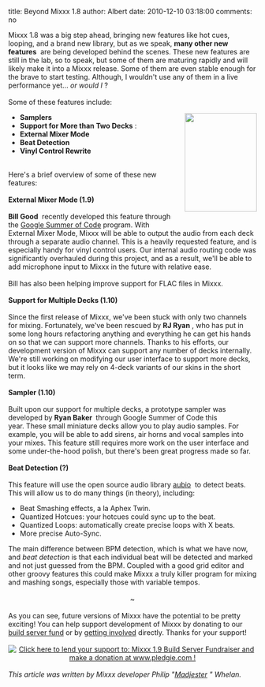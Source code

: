 title: Beyond Mixxx 1.8
author: Albert
date: 2010-12-10 03:18:00
comments: no

<div><div style="margin-bottom: 0px; margin-left: 0px; margin-right: 0px; margin-top: 0px;">Mixxx 1.8 was a big step ahead, bringing new features like hot cues, looping, and a brand new library, but as we speak,&nbsp;<b>many other new features</b>
&nbsp;are being developed behind the scenes. These new features are still in the lab, so to speak, but some of them are maturing rapidly and will likely make it into a Mixxx release. Some of them are even stable enough for the brave to start testing. Although, I wouldn't use any of them in a live performance yet...&nbsp;<i>or would I</i>
?</div>
<div style="margin-bottom: 0px; margin-left: 0px; margin-right: 0px; margin-top: 0px;"><br />
</div>
<div style="margin-bottom: 0px; margin-left: 0px; margin-right: 0px; margin-top: 0px;">Some of these features include:</div>
<ul><a href="{static}/images/news/Chemical-Flasks.png" style="clear: right; float: right; margin-bottom: 1em; margin-left: 1em;"><img alt="" border="0" height="200" id="BLOGGER_PHOTO_ID_5506702927110900130" src="{static}/images/news/Chemical-Flasks.png" style="display: block; margin-bottom: 10px; margin-left: auto; margin-right: auto; margin-top: 0px; text-align: center;" width="146" />
</a>
<li><b>Samplers</b>
</li>
<li><b>Support for More than Two Decks</b>
:</li>
<li><b>External Mixer Mode</b>
</li>
<li><b>Beat Detection</b>
</li>
<li><b>Vinyl Control Rewrite</b>
</li>
</ul>
<br />
Here's a brief overview of some of these new features:<br />
<div><div style="margin-bottom: 0px; margin-left: 0px; margin-right: 0px; margin-top: 0px;"><br />
</div>
<div style="margin-bottom: 0px; margin-left: 0px; margin-right: 0px; margin-top: 0px;"><div><div style="margin-bottom: 0px; margin-left: 0px; margin-right: 0px; margin-top: 0px;"><b>External Mixer Mode (1.9)</b>
</div>
</div>
<div><div style="margin-bottom: 0px; margin-left: 0px; margin-right: 0px; margin-top: 0px;"><b><br />
</b>
</div>
</div>
<div><div style="margin-bottom: 0px; margin-left: 0px; margin-right: 0px; margin-top: 0px;"><b>Bill Good</b>
&nbsp;recently developed this feature through the <a href="http://code.google.com/soc/">Google Summer of Code</a>
 program.&nbsp;With External Mixer Mode, Mixxx will be able to output the audio from each deck through a separate audio channel. This is a heavily requested feature, and is especially handy for vinyl control users. Our internal audio routing code was significantly overhauled during this project, and as a result, we'll be able to add microphone input to Mixxx&nbsp;in the future&nbsp;with relative ease.</div>
<div><div style="margin-bottom: 0px; margin-left: 0px; margin-right: 0px; margin-top: 0px;"><br />
</div>
</div>
<div><div style="margin-bottom: 0px; margin-left: 0px; margin-right: 0px; margin-top: 0px;">Bill has also been helping improve support for FLAC files in Mixxx.</div>
</div>
<div style="margin-bottom: 0px; margin-left: 0px; margin-right: 0px; margin-top: 0px;"><div><div style="margin-bottom: 0px; margin-left: 0px; margin-right: 0px; margin-top: 0px;"><div style="margin-bottom: 0px; margin-left: 0px; margin-right: 0px; margin-top: 0px;"><b><br class="Apple-interchange-newline" />
Support for Multiple Decks (1.10)</b>
</div>
</div>
</div>
<div><div style="margin-bottom: 0px; margin-left: 0px; margin-right: 0px; margin-top: 0px;"><div style="margin-bottom: 0px; margin-left: 0px; margin-right: 0px; margin-top: 0px;"><b><br />
</b>
</div>
</div>
</div>
<div><div style="margin-bottom: 0px; margin-left: 0px; margin-right: 0px; margin-top: 0px;"><div style="margin-bottom: 0px; margin-left: 0px; margin-right: 0px; margin-top: 0px;">Since the first release of Mixxx, we've been stuck with only two channels for mixing. Fortunately, we've been rescued by <b>RJ Ryan</b>
, who has put in some long hours refactoring anything and everything he can get his hands on so that we can support more channels. Thanks to his efforts, our development version of Mixxx can support any number of decks internally. We're still working on modifying our user interface to support more decks, but it looks like we may rely on 4-deck variants of our skins in the short term.</div>
</div>
</div>
<div><div style="margin-bottom: 0px; margin-left: 0px; margin-right: 0px; margin-top: 0px;"></div>
</div>
<br />
</div>
</div>
<div><div style="margin-bottom: 0px; margin-left: 0px; margin-right: 0px; margin-top: 0px;"><b>Sampler (1.10)</b>
</div>
</div>
<div><div style="margin-bottom: 0px; margin-left: 0px; margin-right: 0px; margin-top: 0px;"><b><br />
</b>
</div>
</div>
<div><div style="margin-bottom: 0px; margin-left: 0px; margin-right: 0px; margin-top: 0px;">Built upon our support for multiple decks, a prototype sampler was developed by&nbsp;<b>Ryan Baker&nbsp;</b>
through Google Summer of Code this year.&nbsp;These small miniature decks allow you to play audio samples. For example, you will be able to add sirens, air horns and vocal samples into your mixes. This feature still requires more work on the user interface and some under-the-hood polish, but there's been great progress made so far.</div>
</div>
<div><div style="margin-bottom: 0px; margin-left: 0px; margin-right: 0px; margin-top: 0px;"><br />
</div>
</div>
<div><div style="margin-bottom: 0px; margin-left: 0px; margin-right: 0px; margin-top: 0px;"><b>Beat Detection (?)</b>
</div>
</div>
<div><div style="margin-bottom: 0px; margin-left: 0px; margin-right: 0px; margin-top: 0px;"><b><br />
</b>
</div>
</div>
<div><div style="margin-bottom: 0px; margin-left: 0px; margin-right: 0px; margin-top: 0px;">This feature will use the open source audio library <a href="http://www.aubio.org/">aubio</a>
&nbsp;to detect beats. This will allow us to do many things (in theory), including:</div>
</div>
<div><ul><li>Beat Smashing effects, a la Aphex Twin.</li>
<li>Quantized Hotcues: your hotcues could sync up to the beat.</li>
<li>Quantized Loops: automatically create precise loops with X beats.</li>
<li>More precise Auto-Sync.</li>
</ul>
<div><div style="margin-bottom: 0px; margin-left: 0px; margin-right: 0px; margin-top: 0px;">The main difference between BPM detection, which is what we have now, and <i>beat detection</i>
 is that each individual beat will be detected and marked and not just guessed from the BPM. Coupled with a good grid editor and other groovy features this could make Mixxx a truly killer program for mixing and mashing songs, especially those with variable tempos.</div>
</div>
</div>
<div><div style="margin-bottom: 0px; margin-left: 0px; margin-right: 0px; margin-top: 0px;"><br />
<div style="text-align: center;">~</div>
<br />
</div>
</div>
<div><div style="margin-bottom: 0px; margin-left: 0px; margin-right: 0px; margin-top: 0px;">As you can see, future versions of Mixxx have the potential to be pretty exciting! You can help support development of Mixxx by donating to our <a href="http://www.pledgie.com/campaigns/13624">build server fund</a>
 or by <a href="https://mixxx.org/forums/viewtopic.php?f=1&amp;t=1773">getting involved</a>
 directly. Thanks for your support!</div>
</div>
</div>
<div><br />
</div>
</div>
</div>
<div style="text-align: center;"><a href="http://www.pledgie.com/campaigns/13624"><img alt="Click here to lend your support to: Mixxx 1.9 Build Server Fundraiser and make a donation at www.pledgie.com !" border="0" src="https://www.pledgie.com/campaigns/13624.png?skin_name=chrome" />
</a>
<br />
<br />
<div style="text-align: left;"><i>This article was written by Mixxx developer Philip "<a href="http://www.soundcloud.com/madjester">Madjester</a>
" Whelan.</i>
</div>
</div>
